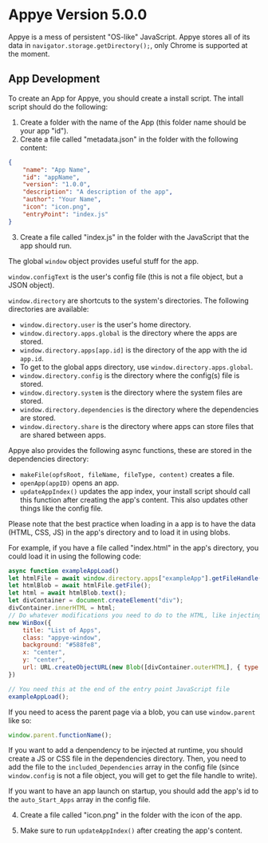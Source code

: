 # Appye Version 5.0.0
Appye is a mess of persistent "OS-like" JavaScript.
Appye stores all of its data in `navigator.storage.getDirectory();`, only Chrome is supported at the moment.
## App Development
To create an App for Appye, you should create a install script.
The intall script should do the following:
1. Create a folder with the name of the App (this folder name should be your app "id").
2. Create a file called "metadata.json" in the folder with the following content:
```json
{
    "name": "App Name",
    "id": "appName",
    "version": "1.0.0",
    "description": "A description of the app",
    "author": "Your Name",
    "icon": "icon.png",
    "entryPoint": "index.js"
}
```
3. Create a file called "index.js" in the folder with the JavaScript that the app should run.

The global `window` object provides useful stuff for the app.

`window.configText` is the user's config file (this is not a file object, but a JSON object).

`window.directory` are shortcuts to the system's directories.
The following directories are available:
- `window.directory.user` is the user's home directory.
- `window.directory.apps.global` is the directory where the apps are stored.
- `window.directory.apps[app.id]` is the directory of the app with the id `app.id`. 
- To get to the global apps directory, use `window.directory.apps.global`.
- `window.directory.config` is the directory where the config(s) file is stored.
- `window.directory.system` is the directory where the system files are stored.
- `window.directory.dependencies` is the directory where the dependencies are stored.
- `window.directory.share` is the directory where apps can store files that are shared between apps.

Appye also provides the following async functions, these are stored in the dependencies directory:
- `makeFile(opfsRoot, fileName, fileType, content)` creates a file.
- `openApp(appID)` opens an app.
- `updateAppIndex()` updates the app index, your install script should call this function after creating the app's content. This also updates other things like the config file.

Please note that the best practice when loading in a app is to have the data (HTML, CSS, JS) in the app's directory and to load it in using blobs.

For example, if you have a file called "index.html" in the app's directory, you could load it in using the following code:

```javascript
async function exampleAppLoad()
let htmlFile = await window.directory.apps["exampleApp"].getFileHandle("index.html", { create: false });
let htmlBlob = await htmlFile.getFile();
let html = await htmlBlob.text();
let divContainer = document.createElement("div");
divContainer.innerHTML = html;
// Do whatever modifications you need to do to the HTML, like injecting other CSS or JS files.
new WinBox({
    title: "List of Apps",
    class: "appye-window",
    background: "#588fe8",
    x: "center",
    y: "center",
    url: URL.createObjectURL(new Blob([divContainer.outerHTML], { type: "text/html" })),
})

// You need this at the end of the entry point JavaScript file
exampleAppLoad();
```

If you need to acess the parent page via a blob, you can use `window.parent` like so:

```javascript
window.parent.functionName();
```

If you want to add a denpendency to be injected at runtime, you should create a JS or CSS file in the dependencies directory. Then, you need to add the file to the `included_Dependencies` array in the config file (since `window.config` is not a file object, you will get to get the file handle to write).

If you want to have an app launch on startup, you should add the app's id to the `auto_Start_Apps` array in the config file.

4. Create a file called "icon.png" in the folder with the icon of the app.

5. Make sure to run `updateAppIndex()` after creating the app's content.